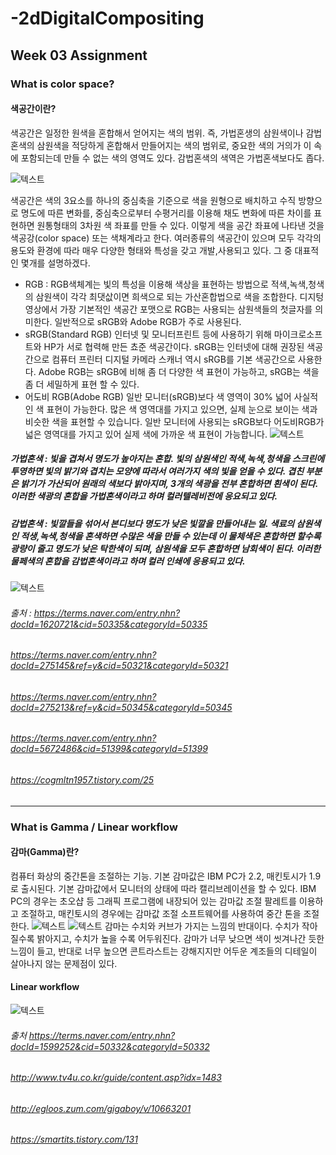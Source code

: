 # -2dDigitalCompositing
Week 03 Assignment
-------------
### What is color space?
#### 색공간이란?
색공간은 일정한 원색을 혼합해서 얻어지는 색의 범위. 즉, 가법혼생의 삼원색이나 감법혼색의 삼원색을 적당하게 혼합해서 만들어지는 색의 범위로, 중요한 색의 거의가 이 속에 포함되는데 만들 수 없는 색의 영역도 있다. 감법혼색의 색역은 가법혼색보다도 좁다.

![텍스트](https://i.pinimg.com/600x315/d9/15/fe/d915fe497b99e8d5abcca9bef538b29a.jpg)

색공간은 색의 3요소를 하나의 중심축을 기준으로 색을 원형으로 배치하고 수직 방향으로 명도에 따른 변화를, 중심축으로부터 수평거리를 이용해 채도 변화에 따른 차이를 표현하면 원통형태의 3차원 색 좌표를 만들 수 있다. 이렇게 색을 공간 좌표에 나타낸 것을 색공강(color space) 또는 색채계라고 한다.
여러종류의 색공간이 있으며 모두 각각의 용도와 환경에 따라 매우 다양한 형태와 특성을 갖고 개발,사용되고 있다. 그 중 대표적인 몇개를 설명하겠다.
- RGB
  : RGB색체계는 빛의 특성을 이용해 색상을 표현하는 방법으로 적색,녹색,청색의 삼원색이 각각 최댓삾이면 희색으로 되는 가산혼합법으로 색을 조합한다. 디지텅 영상에서 가장 기본적인 색공간 포맷으로 RGB는 사용되는 삼원색들의 첫글자를 의미한다. 일반적으로 sRGB와 Adobe RGB가 주로 사용된다.
- sRGB(Standard RGB)
인터넷 및 모니터프린트 등에 사용하기 위해 마이크로소프트와 HP가 서로 협력해 만든 쵸준 색공간이다. sRGB는 인터넷에 대해 권장된 색공간으로 컴퓨터 프린터 디지털 카메라 스캐너 역시 sRGB를 기본 색공간으로 사용한다. Adobe RGB는 sRGB에 비해 좀 더 다양한 색 표현이 가능하고, sRGB는 색을 좀 더 세밀하게 표현 할 수 있다.
- 어도비 RGB(Adobe RGB)
일반 모니터(sRGB)보다 색 영역이 30% 넓어 사실적인 색 표현이 가능한다. 많은 색 영역대를 가지고 있으면, 실제 눈으로 보이는 색과 비슷한 색을 표현할 수 있습니다. 일반 모니터에 사용되는 sRGB보다 어도비RGB가 넓은 영역대를 가지고 있어 실제 색에 가까운 색 표현이 가능합니다.
![텍스트](https://petapixel.com/assets/uploads/2018/12/colorspaceffeattt.jpg)
##### 가법혼색 : 빛을 겹쳐서 명도가 높아지는 혼합. 빛의 삼원색인 적색,녹색,청색을 스크린에 투영하면 빛의 밝기와 겹치는 모양에 따라서 여러가지 색의 빛을 얻을 수 있다. 겹친 부분은 밝기가 가산되어 원래의 색보다 밝아지며, 3개의 색광을 전부 혼합하면 흰색이 된다. 이러한 색광의 혼합을 가법혼색이라고 하며 컬러텔레비전에 응요되고 있다.
##### 감법혼색 : 빛깔들을 섞어서 본디보다 명도가 낮은 빛깔을 만들어내는 일. 색료의 삼원색인 적생,녹색,청색을 혼색하면 수많은 색을 만들 수 있는데 이 물체색은 혼합하면 할수록 광량이 줄고 명도가 낮은 탁한색이 되며, 삼원색을 모두 혼합하면 남회색이 된다. 이러한 물페색의 혼합을 감법혼색이라고 하며 컬러 인쇄에 응용되고 있다.

![텍스트](http://tech.kobeta.com/wp-content/uploads/2018/02/%EC%8A%AC%EB%9D%BC%EC%9D%B4%EB%93%9C3.jpg)

###### 출처 : https://terms.naver.com/entry.nhn?docId=1620721&cid=50335&categoryId=50335
###### https://terms.naver.com/entry.nhn?docId=275145&ref=y&cid=50321&categoryId=50321
###### https://terms.naver.com/entry.nhn?docId=275213&ref=y&cid=50345&categoryId=50345
###### https://terms.naver.com/entry.nhn?docId=5672486&cid=51399&categoryId=51399
###### https://cogmltn1957.tistory.com/25
---------------------------------------

### What is Gamma / Linear workflow
#### 감마(Gamma)란?
컴퓨터 화상의 중간톤을 조절하는 기능.
기본 감마값은 IBM PC가 2.2, 매킨토시가 1.9로 출시된다. 기본 감마값에서 모니터의 상태에 따라 캘리브레이션을 할 수 있다. IBM PC의 경우는 초오샵 등 그래픽 프로그램에 내장되어 있는 감마값 조절 팔레트를 이용하고 조절하고, 매킨토시의 경우에는 감마값 조절 소프트웨어를 사용하여 중간 톤을 조절한다.
![텍스트](https://image.slidesharecdn.com/gammaandlinear-color-space-111204214655-phpapp01/95/gamma-and-linear-colorspace-15-728.jpg?cb=1323036142)
![텍스트](http://pds22.egloos.com/pds/201102/16/11/a0112711_4d5b9b489b508.gif)
감마는 수치와 커브가 가지는 느낌의 반대이다. 수치가 작아질수록 밝아지고, 수치가 높을 수록 어두워진다. 감마가 너무 낮으면 색이 씻겨나간 듯한 느낌이 들고, 반대로 너무 높으면 콘트라스트는 강해지지만 어두운 계조들의 디테일이 살아나지 않는 문제점이 있다.

#### Linear workflow
![텍스트](https://upload.wikimedia.org/wikipedia/commons/thumb/8/8c/Linear_Workflow_Graph_Principles.jpg/799px-Linear_Workflow_Graph_Principles.jpg)

###### 출처 https://terms.naver.com/entry.nhn?docId=1599252&cid=50332&categoryId=50332
###### http://www.tv4u.co.kr/guide/content.asp?idx=1483
###### http://egloos.zum.com/gigaboy/v/10663201
###### https://smartits.tistory.com/131

